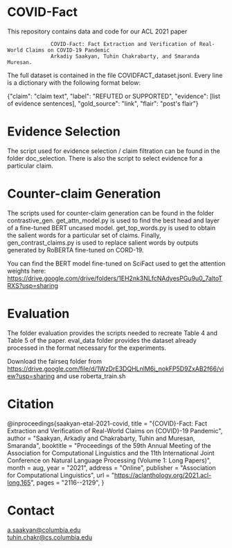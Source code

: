 # COVID-Fact

This repository contains data and code for our ACL 2021 paper 

                  COVID-Fact: Fact Extraction and Verification of Real-World Claims on COVID-19 Pandemic
                  Arkadiy Saakyan, Tuhin Chakrabarty, and Smaranda Muresan.

The full dataset is contained in the file COVIDFACT_dataset.jsonl. Every line is a dictionary with the following format below:

{"claim": "claim text", "label": "REFUTED or SUPPORTED", "evidence": [list of evidence sentences], "gold_source": "link", "flair": "post's flair"}

# Evidence Selection
The script used for evidence selection / claim filtration can be found in the folder doc_selection. There is also the script to select evidence for a particular claim. 

# Counter-claim Generation
The scripts used for counter-claim generation can be found in the folder contrastive_gen. get_attn_model.py is used to find the best head and layer of a fine-tuned BERT uncased model. get_top_words.py is used to obtain the salient words for a particular set of claims. Finally, gen_contrast_claims.py is used to replace salient words by outputs generated by RoBERTA fine-tuned on CORD-19.

You can find the BERT model fine-tuned on SciFact used to get the attention weights here: https://drive.google.com/drive/folders/1EH2nk3NLfcNAdyesPGu9u0_7altoTRXS?usp=sharing

# Evaluation
The folder evaluation provides the scripts needed to recreate Table 4 and Table 5 of the paper. eval_data folder provides the dataset already processed in the format necessary for the experiments.

Download the fairseq folder from 
              https://drive.google.com/file/d/1WzDrE3DQHLnlM6j_nokFP5D9ZxAB2f66/view?usp=sharing 
and use roberta_train.sh 


# Citation
@inproceedings{saakyan-etal-2021-covid,
    title = "{COVID}-Fact: Fact Extraction and Verification of Real-World Claims on {COVID}-19 Pandemic",
    author = "Saakyan, Arkadiy  and
      Chakrabarty, Tuhin  and
      Muresan, Smaranda",
    booktitle = "Proceedings of the 59th Annual Meeting of the Association for Computational Linguistics and the 11th International Joint Conference on Natural Language Processing (Volume 1: Long Papers)",
    month = aug,
    year = "2021",
    address = "Online",
    publisher = "Association for Computational Linguistics",
    url = "https://aclanthology.org/2021.acl-long.165",
    pages = "2116--2129",
}


# Contact
a.saakyan@columbia.edu <br>
tuhin.chakr@cs.columbia.edu

